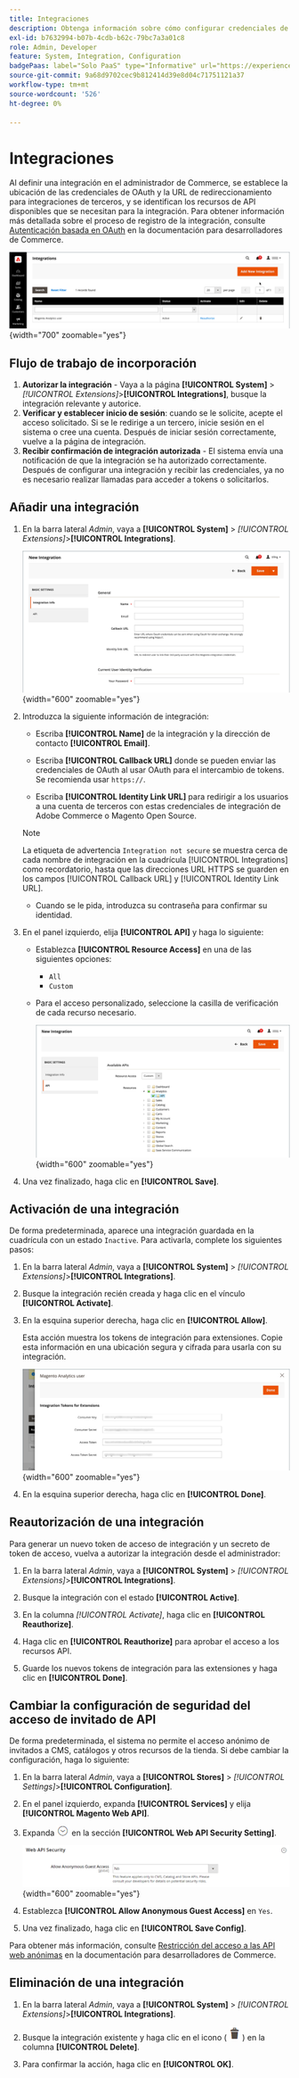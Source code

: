```yaml
---
title: Integraciones
description: Obtenga información sobre cómo configurar credenciales de OAuth y redirigir URL para integraciones de terceros.
exl-id: b7632994-b07b-4cdb-b62c-79bc7a3a01c8
role: Admin, Developer
feature: System, Integration, Configuration
badgePaas: label="Solo PaaS" type="Informative" url="https://experienceleague.adobe.com/en/docs/commerce/user-guides/product-solutions" tooltip="Se aplica solo a proyectos de Adobe Commerce en la nube (infraestructura PaaS administrada por Adobe) y a proyectos locales."
source-git-commit: 9a68d9702cec9b812414d39e8d04c71751121a37
workflow-type: tm+mt
source-wordcount: '526'
ht-degree: 0%

---
```


# Integraciones

Al definir una integración en el administrador de Commerce, se establece la ubicación de las credenciales de OAuth y la URL de redireccionamiento para integraciones de terceros, y se identifican los recursos de API disponibles que se necesitan para la integración. Para obtener información más detallada sobre el proceso de registro de la integración, consulte [Autenticación basada en OAuth](https://developer.adobe.com/commerce/webapi/get-started/authentication/gs-authentication-oauth/) en la documentación para desarrolladores de Commerce.

![Integraciones](./assets/integrations.png){width="700" zoomable="yes"}

## Flujo de trabajo de incorporación

1. **Autorizar la integración** - Vaya a la página **[!UICONTROL System]** > _[!UICONTROL Extensions]_>**[!UICONTROL Integrations]**, busque la integración relevante y autorice.
1. **Verificar y establecer inicio de sesión**: cuando se le solicite, acepte el acceso solicitado. Si se le redirige a un tercero, inicie sesión en el sistema o cree una cuenta. Después de iniciar sesión correctamente, vuelve a la página de integración.
1. **Recibir confirmación de integración autorizada** - El sistema envía una notificación de que la integración se ha autorizado correctamente. Después de configurar una integración y recibir las credenciales, ya no es necesario realizar llamadas para acceder a tokens o solicitarlos.

## Añadir una integración

1. En la barra lateral _Admin_, vaya a **[!UICONTROL System]** > _[!UICONTROL Extensions]_>**[!UICONTROL Integrations]**.

   ![Nueva integración](./assets/integration-new.png){width="600" zoomable="yes"}

1. Introduzca la siguiente información de integración:

   - Escriba **[!UICONTROL Name]** de la integración y la dirección de contacto **[!UICONTROL Email]**.

   - Escriba **[!UICONTROL Callback URL]** donde se pueden enviar las credenciales de OAuth al usar OAuth para el intercambio de tokens. Se recomienda usar `https://`.

   - Escriba **[!UICONTROL Identity Link URL]** para redirigir a los usuarios a una cuenta de terceros con estas credenciales de integración de Adobe Commerce o Magento Open Source.

   >[!NOTE]
   >
   > La etiqueta de advertencia `Integration not secure` se muestra cerca de cada nombre de integración en la cuadrícula [!UICONTROL Integrations] como recordatorio, hasta que las direcciones URL HTTPS se guarden en los campos [!UICONTROL Callback URL] y [!UICONTROL Identity Link URL].

   - Cuando se le pida, introduzca su contraseña para confirmar su identidad.

1. En el panel izquierdo, elija **[!UICONTROL API]** y haga lo siguiente:

   - Establezca **[!UICONTROL Resource Access]** en una de las siguientes opciones:

      - `All`
      - `Custom`

   - Para el acceso personalizado, seleccione la casilla de verificación de cada recurso necesario.

     ![Integraciones - API disponible](./assets/integrations-available-api.png){width="600" zoomable="yes"}

1. Una vez finalizado, haga clic en **[!UICONTROL Save]**.

## Activación de una integración

De forma predeterminada, aparece una integración guardada en la cuadrícula con un estado `Inactive`. Para activarla, complete los siguientes pasos:

1. En la barra lateral _Admin_, vaya a **[!UICONTROL System]** > _[!UICONTROL Extensions]_>**[!UICONTROL Integrations]**.

1. Busque la integración recién creada y haga clic en el vínculo **[!UICONTROL Activate]**.

1. En la esquina superior derecha, haga clic en **[!UICONTROL Allow]**.

   Esta acción muestra los tokens de integración para extensiones. Copie esta información en una ubicación segura y cifrada para usarla con su integración.

   ![Tokens de integración para extensiones](./assets/integration-tokens-for-extensions.png){width="600" zoomable="yes"}

1. En la esquina superior derecha, haga clic en **[!UICONTROL Done]**.

## Reautorización de una integración

Para generar un nuevo token de acceso de integración y un secreto de token de acceso, vuelva a autorizar la integración desde el administrador:

1. En la barra lateral _Admin_, vaya a **[!UICONTROL System]** > _[!UICONTROL Extensions]_>**[!UICONTROL Integrations]**.

1. Busque la integración con el estado **[!UICONTROL Active]**.

1. En la columna _[!UICONTROL Activate]_, haga clic en **[!UICONTROL Reauthorize]**.

1. Haga clic en **[!UICONTROL Reauthorize]** para aprobar el acceso a los recursos API.

1. Guarde los nuevos tokens de integración para las extensiones y haga clic en **[!UICONTROL Done]**.

## Cambiar la configuración de seguridad del acceso de invitado de API

De forma predeterminada, el sistema no permite el acceso anónimo de invitados a CMS, catálogos y otros recursos de la tienda. Si debe cambiar la configuración, haga lo siguiente:

1. En la barra lateral _Admin_, vaya a **[!UICONTROL Stores]** > _[!UICONTROL Settings]_>**[!UICONTROL Configuration]**.

1. En el panel izquierdo, expanda **[!UICONTROL Services]** y elija **[!UICONTROL Magento Web API]**.

1. Expanda ![Selector de expansión](../assets/icon-display-expand.png) en la sección **[!UICONTROL Web API Security Setting]**.

   ![Configuración de servicios - Configuración de seguridad de API web](../configuration-reference/services/assets/web-api-security.png){width="600" zoomable="yes"}

1. Establezca **[!UICONTROL Allow Anonymous Guest Access]** en `Yes`.

1. Una vez finalizado, haga clic en **[!UICONTROL Save Config]**.

Para obtener más información, consulte [Restricción del acceso a las API web anónimas](https://developer.adobe.com/commerce/webapi/rest/use-rest/anonymous-api-security/) en la documentación para desarrolladores de Commerce.

## Eliminación de una integración

1. En la barra lateral _Admin_, vaya a **[!UICONTROL System]** > _[!UICONTROL Extensions]_>**[!UICONTROL Integrations]**.

1. Busque la integración existente y haga clic en el icono ( ![icono de la papelera](../assets/icon-delete-trashcan-solid.png) ) en la columna **[!UICONTROL Delete]**.

1. Para confirmar la acción, haga clic en **[!UICONTROL OK]**.
